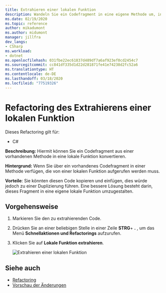 ```yaml
---
title: Extrahieren einer lokalen Funktion
description: Wandeln Sie ein Codefragment in eine eigene Methode um, indem Sie den Code auswählen und STRG+R, STRG+M drücken.
ms.date: 02/19/2020
ms.topic: reference
author: mikadumont
ms.author: midumont
manager: jillfra
dev_langs:
- CSharp
ms.workload:
- dotnet
ms.openlocfilehash: 031fbe22ec61837d489df7a6af923ef0cd2454c7
ms.sourcegitcommit: cc841df335d1d22d281871fe41e74238d2fc52a6
ms.translationtype: HT
ms.contentlocale: de-DE
ms.lasthandoff: 03/18/2020
ms.locfileid: "77519326"
---
```

# <a name="extract-local-function-refactoring"></a>Refactoring des Extrahierens einer lokalen Funktion

Dieses Refactoring gilt für:

- C#

**Beschreibung:** Hiermit können Sie ein Codefragment aus einer vorhandenen Methode in eine lokale Funktion konvertieren.

**Hintergrund:** Wenn Sie über ein vorhandenes Codefragment in einer Methode verfügen, die von einer lokalen Funktion aufgerufen werden muss.

**Vorteile**: Sie könnten diesen Code kopieren und einfügen, dies würde jedoch zu einer Duplizierung führen. Eine bessere Lösung besteht darin, dieses Fragment in eine eigene lokale Funktion umzugestalten.

## <a name="how-to"></a>Vorgehensweise

1. Markieren Sie den zu extrahierenden Code.

2. Drücken Sie an einer beliebigen Stelle in einer Zeile **STRG**+ **.** , um das Menü **Schnellaktionen und Refactorings** aufzurufen. 

3. Klicken Sie auf **Lokale Funktion extrahieren**.

    ![Extrahieren einer lokalen Funktion](media/extract-local-function.png)

## <a name="see-also"></a>Siehe auch

- [Refactoring](../refactoring-in-visual-studio.md)
- [Vorschau der Änderungen](../../ide/preview-changes.md)
